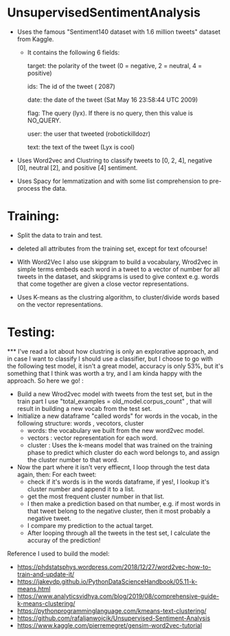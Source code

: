 # UnsupervisedSentimentAnalysis
- Uses the famous "Sentiment140 dataset with 1.6 million tweets" dataset from Kaggle.
  - It contains the following 6 fields:

    target: the polarity of the tweet (0 = negative, 2 = neutral, 4 = positive)

    ids: The id of the tweet ( 2087)

    date: the date of the tweet (Sat May 16 23:58:44 UTC 2009)

    flag: The query (lyx). If there is no query, then this value is NO_QUERY.

    user: the user that tweeted (robotickilldozr)

    text: the text of the tweet (Lyx is cool)

- Uses Word2vec and Clustring to classify tweets to [0, 2, 4], negative [0], neutral [2], and positive [4] sentiment.

- Uses Spacy for lemmatization and with some list comprehension to pre-process the data.

# Training:
- Split the data to train and test.
- deleted all attributes from the training set, except for text ofcourse!

- With Word2Vec I also use skipgram to build a vocabulary, Wrod2vec in simple terms embeds each word in a tweet to a vector of number for all tweets in the dataset, and skipgrams is used to give context e.g. words that come together are given a close vector representations.

- Uses K-means as the clustring algorithm, to cluster/divide words based on the vector representations.

# Testing:
*** I've read a lot about how clustring is only an explorative approach, and in case I want to classify I should use a classifier, but I choose to go with the following test model, it isn't a great model, accuracy is only 53%, but it's something that I think was worth a try, and I am kinda happy with the approach. 
So here we go! : 
- Build a new Wrod2vec model with tweets from the test set, but in the train part I use "total_examples = old_model.corpus_count" , that will result in building a new vocab from the test set.
- Initialize a new dataframe "called words" for words in the vocab, in the following structure:
    words , vecotors, cluster
   - words: the vocabulary we built from the new word2vec model.
   - vectors : vector representation for each word.
   - cluster : Uses the k-means model that was trained on the training phase to predict which cluster do each word
                    belongs to, and assign the cluster number to that word.
- Now the part where it isn't very effiecnt, I loop through the test data again, then:
    For each tweet:
   - check if it's words is in the words dataframe, if yes!, I lookup it's cluster number and append it to
      a list.
   - get the most frequent cluster number in that list.
   - I then make a prediction based on that number, e.g. if most words in that tweet belong to the negative cluster,
      then it most probably a negative tweet.
   - I compare my prediction to the actual target.
   - After looping through all the tweets in the test set, I calculate the accuray of the prediction!

Reference I used to build the model:
- https://phdstatsphys.wordpress.com/2018/12/27/word2vec-how-to-train-and-update-it/
- https://jakevdp.github.io/PythonDataScienceHandbook/05.11-k-means.html
- https://www.analyticsvidhya.com/blog/2019/08/comprehensive-guide-k-means-clustering/
- https://pythonprogramminglanguage.com/kmeans-text-clustering/
- https://github.com/rafaljanwojcik/Unsupervised-Sentiment-Analysis
- https://www.kaggle.com/pierremegret/gensim-word2vec-tutorial
